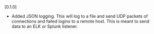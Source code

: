 [0.1.0]

* Added JSON logging. This will log to a file and send UDP packets of 
  connections and failed logins to a remote host. This is meant to send data
  to an ELK or Splunk listener.

